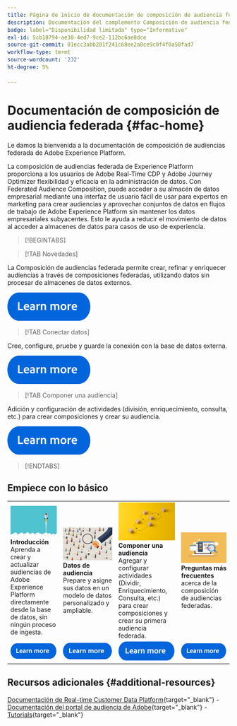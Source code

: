 ```yaml
---
title: Página de inicio de documentación de composición de audiencia federada de Adobe Experience Platform
description: Documentación del complemento Composición de audiencia federada
badge: label="Disponibilidad limitada" type="Informative"
exl-id: 5cb18794-ae38-4ed7-9ce2-112bc6ae8dce
source-git-commit: 01ecc3abb201f241c68ee2a0ce9c0f4f0a50fad7
workflow-type: tm+mt
source-wordcount: '232'
ht-degree: 5%

---
```


# Documentación de composición de audiencia federada  {#fac-home}

Le damos la bienvenida a la documentación de composición de audiencias federada de Adobe Experience Platform.

La composición de audiencias federada de Experience Platform proporciona a los usuarios de Adobe Real-Time CDP y Adobe Journey Optimizer flexibilidad y eficacia en la administración de datos. Con Federated Audience Composition, puede acceder a su almacén de datos empresarial mediante una interfaz de usuario fácil de usar para expertos en marketing para crear audiencias y aprovechar conjuntos de datos en flujos de trabajo de Adobe Experience Platform sin mantener los datos empresariales subyacentes. Esto le ayuda a reducir el movimiento de datos al acceder a almacenes de datos para casos de uso de experiencia.

>[!BEGINTABS]

>[!TAB Novedades]

La Composición de audiencias federada permite crear, refinar y enriquecer audiencias a través de composiciones federadas, utilizando datos sin procesar de almacenes de datos externos.

[![Imagen](assets/learn-more-button.svg)](start/release-notes.md)

>[!TAB Conectar datos]

Cree, configure, pruebe y guarde la conexión con la base de datos externa.

[![Imagen](assets/learn-more-button.svg)](connections/federated-db.md)

>[!TAB Componer una audiencia]

Adición y configuración de actividades (división, enriquecimiento, consulta, etc.) para crear composiciones y crear su audiencia.

[![image](assets/learn-more-button.svg)](compositions/gs-compositions.md)

>[!ENDTABS]

## Empiece con lo básico

<table style="table-layout:fixed">
  <tr style="border: 0;">
    <td>
    <a href="start/get-started.md"><img src="assets/do-not-localize/start-quick.png"></a>
    <div><strong>Introducción</strong><br/>Aprenda a crear y actualizar audiencias de Adobe Experience Platform directamente desde la base de datos, sin ningún proceso de ingesta.
    </div>
    </td>
    <td>
    <a href="data-management/gs-models.md"><img src="assets/do-not-localize/start-profiles.png"></a>
    <div><strong>Datos de audiencia</strong><br/>Prepare y asigne sus datos en un modelo de datos personalizado y ampliable.
    </div>
    </td>
    <td>
    <a href="compositions/gs-compositions.md"><img src="assets/do-not-localize/start-journey.jpeg"></a>
    <div><strong>Componer una audiencia</strong><br/>Agregar y configurar actividades (Dividir, Enriquecimiento, Consulta, etc.) para crear composiciones y crear su primera audiencia federada.
    </div>
    </td>
    <td>
    <a href="start/get-started.md#faq"><img src="assets/do-not-localize/start-faq.png"></a>
    <div><strong>Preguntas más frecuentes</strong><br/>acerca de la composición de audiencias federadas.</div>
    </td>
  </tr>
  <tr style="border: 0;">
    <td><a href="start/get-started.md"><img src="assets/learn-more-button.svg"></a></td>
    <td><a href="data-management/gs-models.md"><img src="assets/learn-more-button.svg"></a></td>
    <td><a href="compositions/gs-compositions.md"><img src="assets/learn-more-button.svg"></a></td>
    <td><a href="start/get-started.md#faq"><img src="assets/learn-more-button.svg"></a></td>
    </tr>
</table>


## Recursos adicionales  {#additional-resources}

[Documentación de Real-time Customer Data Platform](https://experienceleague.adobe.com/en/docs/experience-platform/rtcdp/home){target="_blank"} - [Documentación del portal de audiencia de Adobe](https://experienceleague.adobe.com/en/docs/experience-platform/segmentation/ui/audience-dashboard){target="_blank"} - [Tutorials](https://experienceleague.adobe.com/en/docs/platform-learn/tutorials/audiences/introduction-to-audience-portal-and-composition){target="_blank"}
